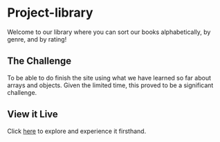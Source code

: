 # Project-library
Welcome to our library where you can sort our books alphabetically, by genre, and by rating!

## The Challenge

To be able to do finish the site using what we have learned so far about arrays and objects. Given the limited time, this proved to be a significant challenge.

## View it Live
Click [here](https://wellcome-to-the-library.netlify.app/) to explore and experience it firsthand.